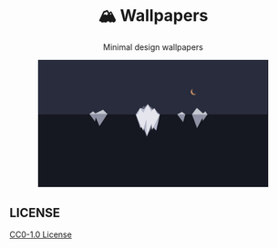 
<h1 align="center">🏔 Wallpapers</h1>

<p align="center">Minimal design wallpapers</p>

<div align="center"><img src="iceberg-midnight.png" width="80%" /></div>

## LICENSE

<a href="LICENCE">CC0-1.0 License</a>
